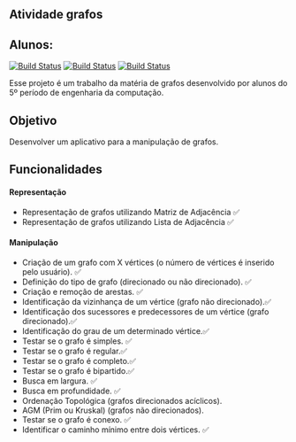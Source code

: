 
## Atividade grafos

 
## **Alunos:**
[![Build Status](https://dabuttonfactory.com/button.png?t=Mariana+Aram&f=Open+Sans-Bold&ts=12&tc=f6b26b&hp=26&vp=12&c=11&bgt=unicolored&bgc=fff2cc&shs=1&shc=ccc&sho=s)](https://github.com/marianaaram) [![Build Status](https://dabuttonfactory.com/button.png?t=Marcos+Victor&f=Open+Sans-Bold&ts=12&tc=f6b26b&hp=26&vp=12&c=11&bgt=unicolored&bgc=fff2cc&shs=1&shc=ccc&sho=s)](https://github.com/marcosVictorM) [![Build Status](https://dabuttonfactory.com/button.png?t=Yago++Garzon&f=Open+Sans-Bold&ts=12&tc=f6b26b&hp=26&vp=12&c=11&bgt=unicolored&bgc=fff2cc&shs=1&shc=ccc&sho=s)](https://github.com/yagogarzon)

Esse projeto é um trabalho da matéria de grafos desenvolvido por alunos do 5º período de engenharia da computação.

## Objetivo
Desenvolver um aplicativo para a manipulação de grafos.

## Funcionalidades 

#### Representação
- Representação de grafos utilizando Matriz de Adjacência ✅
 - Representação de grafos utilizando Lista de Adjacência ✅
 

#### Manipulação
-  Criação de um grafo com X vértices (o número de vértices é inserido pelo usuário). ✅
- Definição do tipo de grafo (direcionado ou não direcionado). ✅
- Criação e remoção de arestas. ✅
- Identificação da vizinhança de um vértice (grafo não direcionado).✅
- Identificação dos sucessores e predecessores de um vértice (grafo direcionado).✅
- Identificação do grau de um determinado vértice.✅
- Testar se o grafo é simples. ✅
- Testar se o grafo é regular.✅
- Testar se o grafo é completo.✅
- Testar se o grafo é bipartido.✅
- Busca em largura. ✅
- Busca em profundidade. ✅
- Ordenação Topológica (grafos direcionados acíclicos).
- AGM (Prim ou Kruskal) (grafos não direcionados).
- Testar se o grafo é conexo. ✅
- Identificar o caminho mínimo entre dois vértices. ✅
